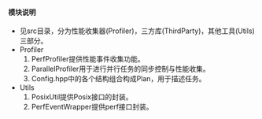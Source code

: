 #### 模块说明
+ 见src目录，分为性能收集器(Profiler)，三方库(ThirdParty)，其他工具(Utils)三部分。
+ Profiler
	1. PerfProfiler提供性能事件收集功能。
	2. ParallelProfiler用于进行并行任务的同步控制与性能收集。
	3. Config.hpp中的各个结构组合构成Plan，用于描述任务。
+ Utils
	1. PosixUtil提供Posix接口的封装。
	2. PerfEventWrapper提供perf接口封装。